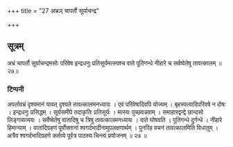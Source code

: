 +++
title = "27 अभ्रञ् चापर्तौ सूर्याचन्द्र"

+++
## सूत्रम्
अभ्रं चापर्तौ सूर्याचन्द्रमसोः परिवेष इन्द्रधनुः प्रतिसूर्यमत्स्यश्च वाते पूतिगन्धे नीहारे च सर्वष्वेतेषु तावत्कालम् ॥२७॥  
### टिप्पनी
अपर्तावभ्रं दृश्यमानं यावत् दृश्यते तावत्कालमनध्यायः । एवं परिवेषादिवपि योज्यम् । बृहस्पत्यादिपरिवषे न दोषः । इन्द्रधनुः प्रसिद्धम् । सूर्यसमीपे तदाकृतिः प्रतिसूर्यः । मत्स्यः पुच्छवन्नवाम् ।
समाहारद्वन्द्वे छान्दसो लिङ्गव्यत्ययः । सर्वेष्वेतेषु वातादिषु च त्रिषु तावत्कालमनध्यायः । वाते घोषवति । पूतिगन्धे दुर्गन्धे । नीहारे हिमान्याम् । वातादिग्रहणं पूर्वोक्तानां श्वगर्दभादीनामुपलक्षणार्थम् । पुनरिह वचनं तावत्कालमिति विधातुम् । अत्रैव श्वगर्दभादिग्रहणे कर्तव्ये पूर्वत्र पाठस्य चिन्त्यं प्रयोजनम् ॥ २७ ॥  

